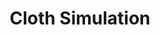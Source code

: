 ---
layout: page
title: Cloth Simulation
description: Real-time cloth simulation and shading using OpenGL
img: assets/img/projects/cloth-sim.png
redirect: https://cal-cs184-student.github.io/hw-webpages-sp24-christyquang/hw4/index.html
importance: 3
category: CS 184&#58; Computer Graphics
---